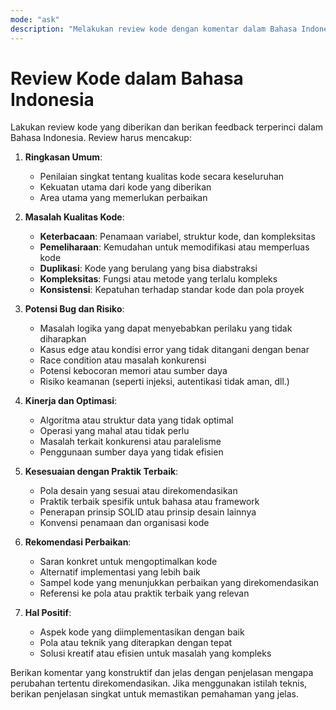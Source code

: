 ```yaml
---
mode: "ask"
description: "Melakukan review kode dengan komentar dalam Bahasa Indonesia"
---
```

# Review Kode dalam Bahasa Indonesia

Lakukan review kode yang diberikan dan berikan feedback terperinci dalam Bahasa Indonesia. Review harus mencakup:

1. **Ringkasan Umum**:
   - Penilaian singkat tentang kualitas kode secara keseluruhan
   - Kekuatan utama dari kode yang diberikan
   - Area utama yang memerlukan perbaikan

2. **Masalah Kualitas Kode**:
   - **Keterbacaan**: Penamaan variabel, struktur kode, dan kompleksitas
   - **Pemeliharaan**: Kemudahan untuk memodifikasi atau memperluas kode
   - **Duplikasi**: Kode yang berulang yang bisa diabstraksi
   - **Kompleksitas**: Fungsi atau metode yang terlalu kompleks
   - **Konsistensi**: Kepatuhan terhadap standar kode dan pola proyek

3. **Potensi Bug dan Risiko**:
   - Masalah logika yang dapat menyebabkan perilaku yang tidak diharapkan
   - Kasus edge atau kondisi error yang tidak ditangani dengan benar
   - Race condition atau masalah konkurensi
   - Potensi kebocoran memori atau sumber daya
   - Risiko keamanan (seperti injeksi, autentikasi tidak aman, dll.)

4. **Kinerja dan Optimasi**:
   - Algoritma atau struktur data yang tidak optimal
   - Operasi yang mahal atau tidak perlu
   - Masalah terkait konkurensi atau paralelisme
   - Penggunaan sumber daya yang tidak efisien

5. **Kesesuaian dengan Praktik Terbaik**:
   - Pola desain yang sesuai atau direkomendasikan
   - Praktik terbaik spesifik untuk bahasa atau framework
   - Penerapan prinsip SOLID atau prinsip desain lainnya
   - Konvensi penamaan dan organisasi kode

6. **Rekomendasi Perbaikan**:
   - Saran konkret untuk mengoptimalkan kode
   - Alternatif implementasi yang lebih baik
   - Sampel kode yang menunjukkan perbaikan yang direkomendasikan
   - Referensi ke pola atau praktik terbaik yang relevan

7. **Hal Positif**:
   - Aspek kode yang diimplementasikan dengan baik
   - Pola atau teknik yang diterapkan dengan tepat
   - Solusi kreatif atau efisien untuk masalah yang kompleks

Berikan komentar yang konstruktif dan jelas dengan penjelasan mengapa perubahan tertentu direkomendasikan. Jika menggunakan istilah teknis, berikan penjelasan singkat untuk memastikan pemahaman yang jelas.
